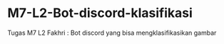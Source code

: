 # M7-L2-Bot-discord-klasifikasi
Tugas M7 L2 Fakhri : Bot discord yang bisa mengklasifikasikan gambar 
